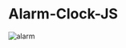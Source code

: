 # Alarm-Clock-JS
![alarm](https://user-images.githubusercontent.com/100160834/222177558-948d52bd-e72a-462c-8019-f8e885fbc354.png)
